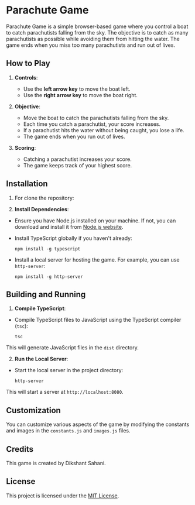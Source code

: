 # Parachute Game

Parachute Game is a simple browser-based game where you control a boat to catch parachutists falling from the sky. The objective is to catch as many parachutists as possible while avoiding them from hitting the water. The game ends when you miss too many parachutists and run out of lives.

## How to Play

1. **Controls**: 
   - Use the **left arrow key** to move the boat left.
   - Use the **right arrow key** to move the boat right.

2. **Objective**:
   - Move the boat to catch the parachutists falling from the sky.
   - Each time you catch a parachutist, your score increases.
   - If a parachutist hits the water without being caught, you lose a life.
   - The game ends when you run out of lives.

3. **Scoring**:
   - Catching a parachutist increases your score.
   - The game keeps track of your highest score.

## Installation

1. For clone the repository:


2. **Install Dependencies**:

- Ensure you have Node.js installed on your machine. If not, you can download and install it from [Node.js website](https://nodejs.org/).

- Install TypeScript globally if you haven't already:

  ```
  npm install -g typescript
  ```

- Install a local server for hosting the game. For example, you can use `http-server`:

  ```
  npm install -g http-server
  ```

## Building and Running

1. **Compile TypeScript**:

- Compile TypeScript files to JavaScript using the TypeScript compiler (`tsc`):

  ```
  tsc
  ```

This will generate JavaScript files in the `dist` directory.

2. **Run the Local Server**:

- Start the local server in the project directory:

  ```
  http-server
  ```

This will start a server at `http://localhost:8080`.

## Customization

You can customize various aspects of the game by modifying the constants and images in the `constants.js` and `images.js` files.

## Credits

This game is created by Dikshant Sahani.

## License

This project is licensed under the [MIT License](LICENSE).